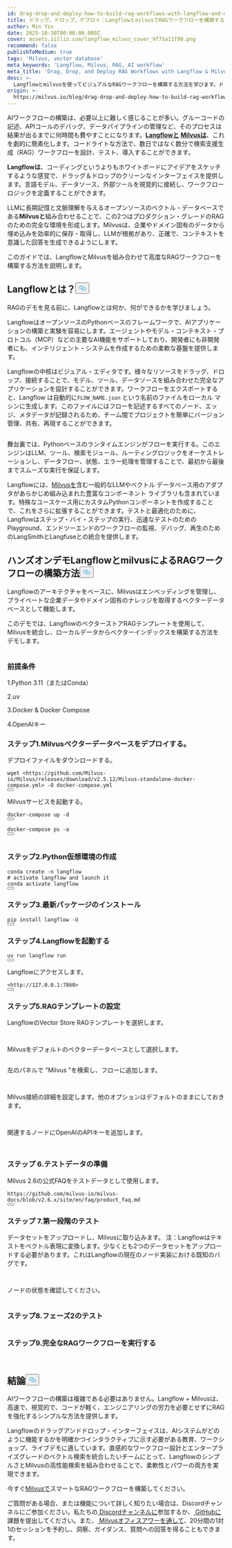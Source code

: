 ```yaml
---
id: drag-drop-and-deploy-how-to-build-rag-workflows-with-langflow-and-milvus.md
title: ドラッグ、ドロップ、デプロイ：LangflowとmilvusでRAGワークフローを構築する方法
author: Min Yin
date: 2025-10-30T00:00:00.000Z
cover: assets.zilliz.com/langflow_milvus_cover_9f75a11f90.png
recommend: false
publishToMedium: true
tags: 'Milvus, vector database'
meta_keywords: 'Langflow, Milvus, RAG, AI workflow'
meta_title: 'Drag, Drop, and Deploy RAG Workflows with Langflow & Milvus'
desc: >-
  Langflowとmilvusを使ってビジュアルなRAGワークフローを構築する方法を学びます。ドラッグ＆ドロップで、数分でコンテキストを意識したAIアプリをデプロイできます。
origin: >-
  https://milvus.io/blog/drag-drop-and-deploy-how-to-build-rag-workflows-with-langflow-and-milvus.md
---
```

<p>AIワークフローの構築は、必要以上に難しく感じることが多い。グルーコードの記述、APIコールのデバッグ、データパイプラインの管理など、そのプロセスは結果が出るまでに何時間も費やすことになります。<a href="https://www.langflow.org/"><strong>Langflowと</strong></a> <a href="https://milvus.io/"><strong>Milvusは</strong></a>、これを劇的に簡素化します。コードライトな方法で、数日ではなく数分で検索支援生成（RAG）ワークフローを設計、テスト、導入することができます。</p>
<p><strong>Langflowは</strong>、コーディングというよりもホワイトボードにアイデアをスケッチするような感覚で、ドラッグ＆ドロップのクリーンなインターフェイスを提供します。言語モデル、データソース、外部ツールを視覚的に接続し、ワークフローロジックを定義することができます。</p>
<p>LLMに長期記憶と文脈理解を与えるオープンソースのベクトル・データベースである<strong>Milvusと</strong>組み合わせることで、この2つはプロダクション・グレードのRAGのための完全な環境を形成します。Milvusは、企業やドメイン固有のデータから埋め込みを効率的に保存・取得し、LLMが根拠があり、正確で、コンテキストを意識した回答を生成できるようにします。</p>
<p>このガイドでは、LangflowとMilvusを組み合わせて高度なRAGワークフローを構築する方法を説明します。</p>
<h2 id="What-is-Langflow" class="common-anchor-header">Langflowとは？<button data-href="#What-is-Langflow" class="anchor-icon" translate="no">
      <svg translate="no"
        aria-hidden="true"
        focusable="false"
        height="20"
        version="1.1"
        viewBox="0 0 16 16"
        width="16"
      >
        <path
          fill="#0092E4"
          fill-rule="evenodd"
          d="M4 9h1v1H4c-1.5 0-3-1.69-3-3.5S2.55 3 4 3h4c1.45 0 3 1.69 3 3.5 0 1.41-.91 2.72-2 3.25V8.59c.58-.45 1-1.27 1-2.09C10 5.22 8.98 4 8 4H4c-.98 0-2 1.22-2 2.5S3 9 4 9zm9-3h-1v1h1c1 0 2 1.22 2 2.5S13.98 12 13 12H9c-.98 0-2-1.22-2-2.5 0-.83.42-1.64 1-2.09V6.25c-1.09.53-2 1.84-2 3.25C6 11.31 7.55 13 9 13h4c1.45 0 3-1.69 3-3.5S14.5 6 13 6z"
        ></path>
      </svg>
    </button></h2><p>RAGのデモを見る前に、Langflowとは何か、何ができるかを学びましょう。</p>
<p>LangflowはオープンソースのPythonベースのフレームワークで、AIアプリケーションの構築と実験を容易にします。エージェントやモデル・コンテキスト・プロトコル（MCP）などの主要なAI機能をサポートしており、開発者にも非開発者にも、インテリジェント・システムを作成するための柔軟な基盤を提供します。</p>
<p>Langflowの中核はビジュアル・エディタです。様々なリソースをドラッグ、ドロップ、接続することで、モデル、ツール、データソースを組み合わせた完全なアプリケーションを設計することができます。ワークフローをエクスポートすると、Langflow は自動的に<code translate="no">FLOW_NAME.json</code> という名前のファイルをローカル マシンに生成します。このファイルにはフローを記述するすべてのノード、エッジ、メタデータが記録されるため、チーム間でプロジェクトを簡単にバージョン管理、共有、再現することができます。</p>
<p>
  <span class="img-wrapper">
    <img translate="no" src="https://assets.zilliz.com/Langflow_s_visual_editor_cd553ad4ad.png" alt="" class="doc-image" id="" />
    <span></span>
  </span>
</p>
<p>舞台裏では、Pythonベースのランタイムエンジンがフローを実行する。このエンジンはLLM、ツール、検索モジュール、ルーティングロジックをオーケストレーションし、データフロー、状態、エラー処理を管理することで、最初から最後までスムーズな実行を保証します。</p>
<p>Langflowには、<a href="https://milvus.io/">Milvusを</a>含む一般的なLLMやベクトル データベース用のアダプタがあらかじめ組み込まれた豊富なコンポーネント ライブラリも含まれています。特殊なユースケース用にカスタムPythonコンポーネントを作成することで、これをさらに拡張することができます。テストと最適化のために、Langflowはステップ・バイ・ステップの実行、迅速なテストのためのPlayground、エンドツーエンドのワークフローの監視、デバッグ、再生のためのLangSmithとLangfuseとの統合を提供します。</p>
<h2 id="Hands-on-Demo-How-to-Build-a-RAG-Workflow-with-Langflow-and-Milvus" class="common-anchor-header">ハンズオンデモLangflowとmilvusによるRAGワークフローの構築方法<button data-href="#Hands-on-Demo-How-to-Build-a-RAG-Workflow-with-Langflow-and-Milvus" class="anchor-icon" translate="no">
      <svg translate="no"
        aria-hidden="true"
        focusable="false"
        height="20"
        version="1.1"
        viewBox="0 0 16 16"
        width="16"
      >
        <path
          fill="#0092E4"
          fill-rule="evenodd"
          d="M4 9h1v1H4c-1.5 0-3-1.69-3-3.5S2.55 3 4 3h4c1.45 0 3 1.69 3 3.5 0 1.41-.91 2.72-2 3.25V8.59c.58-.45 1-1.27 1-2.09C10 5.22 8.98 4 8 4H4c-.98 0-2 1.22-2 2.5S3 9 4 9zm9-3h-1v1h1c1 0 2 1.22 2 2.5S13.98 12 13 12H9c-.98 0-2-1.22-2-2.5 0-.83.42-1.64 1-2.09V6.25c-1.09.53-2 1.84-2 3.25C6 11.31 7.55 13 9 13h4c1.45 0 3-1.69 3-3.5S14.5 6 13 6z"
        ></path>
      </svg>
    </button></h2><p>Langflowのアーキテクチャをベースに、Milvusはエンベッディングを管理し、プライベートな企業データやドメイン固有のナレッジを取得するベクターデータベースとして機能します。</p>
<p>このデモでは、LangflowのベクターストアRAGテンプレートを使用して、Milvusを統合し、ローカルデータからベクターインデックスを構築する方法をデモします。</p>
<p>
  <span class="img-wrapper">
    <img translate="no" src="https://assets.zilliz.com/data_processing_flow_289a9376c9.webp" alt="" class="doc-image" id="" />
    <span></span>
  </span>
</p>
<h3 id="Prerequisites" class="common-anchor-header">前提条件</h3><p>1.Python 3.11（またはConda）</p>
<p>2.uv</p>
<p>3.Docker &amp; Docker Compose</p>
<p>4.OpenAIキー</p>
<h3 id="Step-1-Deploy-Milvus-Vector-Database" class="common-anchor-header">ステップ1.Milvusベクターデータベースをデプロイする。</h3><p>デプロイファイルをダウンロードする。</p>
<pre><code translate="no">wget &lt;https://github.com/Milvus-io/Milvus/releases/download/v2.5.12/Milvus-standalone-docker-compose.yml&gt; -O docker-compose.yml
<button class="copy-code-btn"></button></code></pre>
<p>Milvusサービスを起動する。</p>
<pre><code translate="no">docker-compose up -d
<button class="copy-code-btn"></button></code></pre>
<pre><code translate="no">docker-compose ps -a
<button class="copy-code-btn"></button></code></pre>
<p>
  <span class="img-wrapper">
    <img translate="no" src="https://assets.zilliz.com/start_milvus_service_860353ed55.webp" alt="" class="doc-image" id="" />
    <span></span>
  </span>
</p>
<h3 id="Step-2-Create-a-Python-Virtual-Environment" class="common-anchor-header">ステップ2.Python仮想環境の作成</h3><pre><code translate="no">conda create -n langflow
<span class="hljs-comment"># activate langflow and launch it</span>
conda activate langflow
<button class="copy-code-btn"></button></code></pre>
<h3 id="Step-3-Install-the-Latest-Packages" class="common-anchor-header">ステップ3.最新パッケージのインストール</h3><pre><code translate="no">pip install langflow -U
<button class="copy-code-btn"></button></code></pre>
<h3 id="Step-4-Launch-Langflow" class="common-anchor-header">ステップ4.Langflowを起動する</h3><pre><code translate="no">uv run langflow run
<button class="copy-code-btn"></button></code></pre>
<p>Langflowにアクセスします。</p>
<pre><code translate="no">&lt;<span class="hljs-attr">http</span>:<span class="hljs-comment">//127.0.0.1:7860&gt;</span>
<button class="copy-code-btn"></button></code></pre>
<h3 id="Step-5-Configure-the-RAG-Template" class="common-anchor-header">ステップ5.RAGテンプレートの設定</h3><p>LangflowのVector Store RAGテンプレートを選択します。</p>
<p>
  <span class="img-wrapper">
    <img translate="no" src="https://assets.zilliz.com/rag1_fcb0d1c3c5.webp" alt="" class="doc-image" id="" />
    <span></span>
  </span>
</p>
<p>
  <span class="img-wrapper">
    <img translate="no" src="https://assets.zilliz.com/rag2_f750e10a41.webp" alt="" class="doc-image" id="" />
    <span></span>
  </span>
</p>
<p>Milvusをデフォルトのベクターデータベースとして選択します。</p>
<p>
  <span class="img-wrapper">
    <img translate="no" src="https://assets.zilliz.com/vdb_milvus_925c6ce846.webp" alt="" class="doc-image" id="" />
    <span></span>
  </span>
</p>
<p>左のパネルで "Milvus "を検索し、フローに追加します。</p>
<p>
  <span class="img-wrapper">
    <img translate="no" src="https://assets.zilliz.com/add_milvus1_862d14d0d0.webp" alt="" class="doc-image" id="" />
    <span></span>
  </span>
</p>
<p>
  <span class="img-wrapper">
    <img translate="no" src="https://assets.zilliz.com/add_milvus2_4e3d6aacda.webp" alt="" class="doc-image" id="" />
    <span></span>
  </span>
</p>
<p>Milvus接続の詳細を設定します。他のオプションはデフォルトのままにしておきます。</p>
<p>
  <span class="img-wrapper">
    <img translate="no" src="https://assets.zilliz.com/connect1_a27d3e4f43.webp" alt="" class="doc-image" id="" />
    <span></span>
  </span>
</p>
<p>
  <span class="img-wrapper">
    <img translate="no" src="https://assets.zilliz.com/connect2_d8421c1525.webp" alt="" class="doc-image" id="" />
    <span></span>
  </span>
</p>
<p>関連するノードにOpenAIのAPIキーを追加します。</p>
<p>
  <span class="img-wrapper">
    <img translate="no" src="https://assets.zilliz.com/openai_key_7a6596868c.webp" alt="" class="doc-image" id="" />
    <span></span>
  </span>
</p>
<p>
  <span class="img-wrapper">
    <img translate="no" src="https://assets.zilliz.com/openai_key2_4753bfb4d0.webp" alt="" class="doc-image" id="" />
    <span></span>
  </span>
</p>
<h3 id="Step-6-Prepare-Test-Data" class="common-anchor-header">ステップ 6.テストデータの準備</h3><p>Milvus 2.6の公式FAQをテストデータとして使用します。</p>
<pre><code translate="no">https://github.com/milvus-io/milvus-docs/blob/v2.6.x/site/en/faq/product_faq.md
<button class="copy-code-btn"></button></code></pre>
<h3 id="Step-7-Phase-One-Testing" class="common-anchor-header">ステップ 7.第一段階のテスト</h3><p>データセットをアップロードし、Milvusに取り込みます。 注：Langflowはテキストをベクトル表現に変換します。少なくとも2つのデータセットをアップロードする必要があります。これはLangflowの現在のノード実装における既知のバグです。</p>
<p>
  <span class="img-wrapper">
    <img translate="no" src="https://assets.zilliz.com/ingest_7b804d870a.webp" alt="" class="doc-image" id="" />
    <span></span>
  </span>
</p>
<p>
  <span class="img-wrapper">
    <img translate="no" src="https://assets.zilliz.com/ingest2_fc7f1e4d9a.webp" alt="" class="doc-image" id="" />
    <span></span>
  </span>
</p>
<p>ノードの状態を確認してください。</p>
<p>
  <span class="img-wrapper">
    <img translate="no" src="https://assets.zilliz.com/test_48e02d48ca.webp" alt="" class="doc-image" id="" />
    <span></span>
  </span>
</p>
<h3 id="Step-8-Phase-Two-Testing" class="common-anchor-header">ステップ8.フェーズ2のテスト</h3><p>
  <span class="img-wrapper">
    <img translate="no" src="https://assets.zilliz.com/ingest_7b804d870a.webp" alt="" class="doc-image" id="" />
    <span></span>
  </span>
</p>
<h3 id="Step-9-Run-the-Full-RAG-Workflow" class="common-anchor-header">ステップ9.完全なRAGワークフローを実行する</h3><p>
  <span class="img-wrapper">
    <img translate="no" src="https://assets.zilliz.com/full_flow1_5b4f4962f5.webp" alt="" class="doc-image" id="" />
    <span></span>
  </span>
</p>
<p>
  <span class="img-wrapper">
    <img translate="no" src="https://assets.zilliz.com/full_flow2_535c722a3d.webp" alt="" class="doc-image" id="" />
    <span></span>
  </span>
</p>
<h2 id="Conclusion" class="common-anchor-header">結論<button data-href="#Conclusion" class="anchor-icon" translate="no">
      <svg translate="no"
        aria-hidden="true"
        focusable="false"
        height="20"
        version="1.1"
        viewBox="0 0 16 16"
        width="16"
      >
        <path
          fill="#0092E4"
          fill-rule="evenodd"
          d="M4 9h1v1H4c-1.5 0-3-1.69-3-3.5S2.55 3 4 3h4c1.45 0 3 1.69 3 3.5 0 1.41-.91 2.72-2 3.25V8.59c.58-.45 1-1.27 1-2.09C10 5.22 8.98 4 8 4H4c-.98 0-2 1.22-2 2.5S3 9 4 9zm9-3h-1v1h1c1 0 2 1.22 2 2.5S13.98 12 13 12H9c-.98 0-2-1.22-2-2.5 0-.83.42-1.64 1-2.09V6.25c-1.09.53-2 1.84-2 3.25C6 11.31 7.55 13 9 13h4c1.45 0 3-1.69 3-3.5S14.5 6 13 6z"
        ></path>
      </svg>
    </button></h2><p>AIワークフローの構築は複雑である必要はありません。Langflow + Milvusは、高速で、視覚的で、コードが軽く、エンジニアリングの労力を必要とせずにRAGを強化するシンプルな方法を提供します。</p>
<p>Langflowのドラッグアンドドロップ・インターフェイスは、AIシステムがどのように機能するかを明確かつインタラクティブに示す必要がある教育、ワークショップ、ライブデモに適しています。直感的なワークフロー設計とエンタープライズグレードのベクトル検索を統合したいチームにとって、LangflowのシンプルさとMilvusの高性能検索を組み合わせることで、柔軟性とパワーの両方を実現できます。</p>
<p>今すぐ<a href="https://milvus.io/">Milvusで</a>スマートなRAGワークフローを構築してください。</p>
<p>ご質問がある場合、または機能について詳しく知りたい場合は、Discordチャンネルにご参加ください。私たちの<a href="https://discord.com/invite/8uyFbECzPX"> Discordチャンネルに</a>参加するか、<a href="https://github.com/milvus-io/milvus"> GitHubに</a>課題を提出してください。また、<a href="https://milvus.io/blog/join-milvus-office-hours-to-get-support-from-vectordb-experts.md"> Milvusオフィスアワーを通して</a>、20分間の1対1のセッションを予約し、洞察、ガイダンス、質問への回答を得ることもできます。</p>
